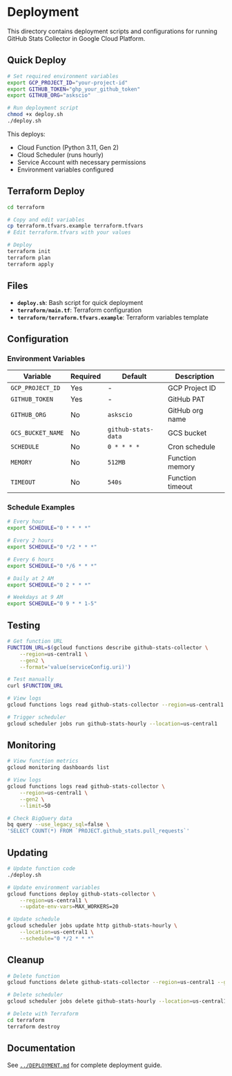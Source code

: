 # Deployment

This directory contains deployment scripts and configurations for running GitHub Stats Collector in Google Cloud Platform.

## Quick Deploy

```bash
# Set required environment variables
export GCP_PROJECT_ID="your-project-id"
export GITHUB_TOKEN="ghp_your_github_token"
export GITHUB_ORG="askscio"

# Run deployment script
chmod +x deploy.sh
./deploy.sh
```

This deploys:
- Cloud Function (Python 3.11, Gen 2)
- Cloud Scheduler (runs hourly)
- Service Account with necessary permissions
- Environment variables configured

## Terraform Deploy

```bash
cd terraform

# Copy and edit variables
cp terraform.tfvars.example terraform.tfvars
# Edit terraform.tfvars with your values

# Deploy
terraform init
terraform plan
terraform apply
```

## Files

- **`deploy.sh`**: Bash script for quick deployment
- **`terraform/main.tf`**: Terraform configuration
- **`terraform/terraform.tfvars.example`**: Terraform variables template

## Configuration

### Environment Variables

| Variable | Required | Default | Description |
|----------|----------|---------|-------------|
| `GCP_PROJECT_ID` | Yes | - | GCP Project ID |
| `GITHUB_TOKEN` | Yes | - | GitHub PAT |
| `GITHUB_ORG` | No | `askscio` | GitHub org name |
| `GCS_BUCKET_NAME` | No | `github-stats-data` | GCS bucket |
| `SCHEDULE` | No | `0 * * * *` | Cron schedule |
| `MEMORY` | No | `512MB` | Function memory |
| `TIMEOUT` | No | `540s` | Function timeout |

### Schedule Examples

```bash
# Every hour
export SCHEDULE="0 * * * *"

# Every 2 hours
export SCHEDULE="0 */2 * * *"

# Every 6 hours
export SCHEDULE="0 */6 * * *"

# Daily at 2 AM
export SCHEDULE="0 2 * * *"

# Weekdays at 9 AM
export SCHEDULE="0 9 * * 1-5"
```

## Testing

```bash
# Get function URL
FUNCTION_URL=$(gcloud functions describe github-stats-collector \
    --region=us-central1 \
    --gen2 \
    --format='value(serviceConfig.uri)')

# Test manually
curl $FUNCTION_URL

# View logs
gcloud functions logs read github-stats-collector --region=us-central1 --gen2

# Trigger scheduler
gcloud scheduler jobs run github-stats-hourly --location=us-central1
```

## Monitoring

```bash
# View function metrics
gcloud monitoring dashboards list

# View logs
gcloud functions logs read github-stats-collector \
    --region=us-central1 \
    --gen2 \
    --limit=50

# Check BigQuery data
bq query --use_legacy_sql=false \
'SELECT COUNT(*) FROM `PROJECT.github_stats.pull_requests`'
```

## Updating

```bash
# Update function code
./deploy.sh

# Update environment variables
gcloud functions deploy github-stats-collector \
    --region=us-central1 \
    --update-env-vars=MAX_WORKERS=20

# Update schedule
gcloud scheduler jobs update http github-stats-hourly \
    --location=us-central1 \
    --schedule="0 */2 * * *"
```

## Cleanup

```bash
# Delete function
gcloud functions delete github-stats-collector --region=us-central1 --gen2

# Delete scheduler
gcloud scheduler jobs delete github-stats-hourly --location=us-central1

# Delete with Terraform
cd terraform
terraform destroy
```

## Documentation

See [`../DEPLOYMENT.md`](../DEPLOYMENT.md) for complete deployment guide.
